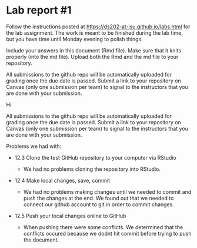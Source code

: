 
<!-- README.md is generated from README.Rmd. Please edit the README.Rmd file -->

# Lab report \#1

Follow the instructions posted at
<https://ds202-at-isu.github.io/labs.html> for the lab assignment. The
work is meant to be finished during the lab time, but you have time
until Monday evening to polish things.

Include your answers in this document (Rmd file). Make sure that it
knits properly (into the md file). Upload both the Rmd and the md file
to your repository.

All submissions to the github repo will be automatically uploaded for
grading once the due date is passed. Submit a link to your repository on
Canvas (only one submission per team) to signal to the instructors that
you are done with your submission.

Hi

All submissions to the github repo will be automatically uploaded for
grading once the due date is passed. Submit a link to your repository on
Canvas (only one submission per team) to signal to the instructors that
you are done with your submission.

Problems we had with:

- 12.3 Clone the test GitHub repository to your computer via RStudio

  - We had no problems cloning the repository into RStudio.

- 12.4 Make local changes, save, commit

  - We had no problems making changes until we needed to commit and push
    the changes at the end. We found out that we needed to connect our
    github account to git in order to commit changes.

- 12.5 Push your local changes online to GitHub

  - When pushing there were some conflicts. We determined that the
    conflicts occured because we dodnt hit commit before trying to push
    the document.
